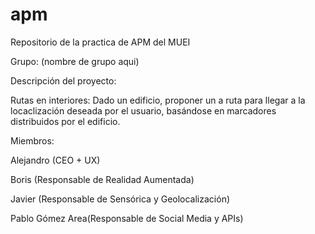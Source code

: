 # apm
Repositorio de la practica de APM del MUEI

Grupo: (nombre de grupo aqui)

Descripción del proyecto:

 Rutas en interiores:
 Dado un edificio, proponer un a ruta para llegar a la locaclización deseada por el usuario, basándose en marcadores distribuidos por el edificio.

Miembros:

Alejandro (CEO + UX)

Boris (Responsable de Realidad Aumentada)

Javier (Responsable de Sensórica y Geolocalización)

Pablo Gómez Area(Responsable de Social Media y APIs)
